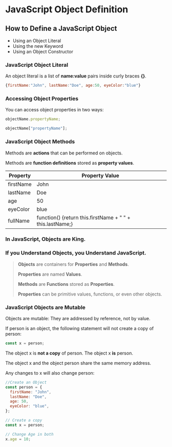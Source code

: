 # JavaScript Object Definition

## How to Define a JavaScript Object

- Using an Object Literal
- Using the new Keyword
- Using an Object Constructor

### JavaScript Object Literal

An object literal is a list of **name:value** pairs inside curly braces **{}**.

```js
{firstName:"John", lastName:"Doe", age:50, eyeColor:"blue"}
```

### Accessing Object Properties

You can access object properties in two ways:

```js
objectName.propertyName;
```

```js
objectName["propertyName"];
```

### JavaScript Object Methods

Methods are **actions** that can be performed on objects.

Methods are **function definitions** stored as **property values**.

| Property  | Property Value                                            |
| --------- | --------------------------------------------------------- |
| firstName | John                                                      |
| lastName  | Doe                                                       |
| age       | 50                                                        |
| eyeColor  | blue                                                      |
| fullName  | function() {return this.firstName + " " + this.lastName;} |

### In JavaScript, Objects are King.

### If you Understand Objects, you Understand JavaScript.

> **Objects** are containers for **Properties** and **Methods**.
>
> **Properties** are named **Values**.
>
> **Methods** are **Functions** stored as **Properties**.
>
> **Properties** can be primitive values, functions, or even other objects.

### JavaScript Objects are Mutable

Objects are mutable: They are addressed by reference, not by value.

If person is an object, the following statement will not create a copy of person:

```js
const x = person;
```

The object x is **not a copy** of person. The object x **is** person.

The object x and the object person share the same memory address.

Any changes to x will also change person:

```js
//Create an Object
const person = {
  firstName: "John",
  lastName: "Doe",
  age: 50,
  eyeColor: "blue",
};

// Create a copy
const x = person;

// Change Age in both
x.age = 10;
```
